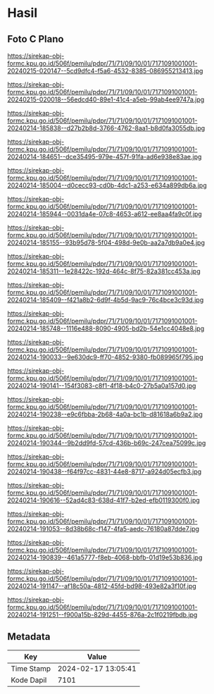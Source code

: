 # Hasil

## Foto C Plano

https://sirekap-obj-formc.kpu.go.id/506f/pemilu/pdpr/71/71/09/10/01/7171091001001-20240215-020147--5cd9dfc4-f5a6-4532-8385-086955213413.jpg

https://sirekap-obj-formc.kpu.go.id/506f/pemilu/pdpr/71/71/09/10/01/7171091001001-20240215-020018--56edcd40-89e1-41c4-a5eb-99ab4ee9747a.jpg

https://sirekap-obj-formc.kpu.go.id/506f/pemilu/pdpr/71/71/09/10/01/7171091001001-20240214-185838--d27b2b8d-3766-4762-8aa1-b8d0fa3055db.jpg

https://sirekap-obj-formc.kpu.go.id/506f/pemilu/pdpr/71/71/09/10/01/7171091001001-20240214-184651--dce35495-979e-457f-91fa-ad6e938e83ae.jpg

https://sirekap-obj-formc.kpu.go.id/506f/pemilu/pdpr/71/71/09/10/01/7171091001001-20240214-185004--d0cecc93-cd0b-4dc1-a253-e634a899db6a.jpg

https://sirekap-obj-formc.kpu.go.id/506f/pemilu/pdpr/71/71/09/10/01/7171091001001-20240214-185944--0031da4e-07c8-4653-a612-ee8aa4fa9c0f.jpg

https://sirekap-obj-formc.kpu.go.id/506f/pemilu/pdpr/71/71/09/10/01/7171091001001-20240214-185155--93b95d78-5f04-498d-9e0b-aa2a7db9a0e4.jpg

https://sirekap-obj-formc.kpu.go.id/506f/pemilu/pdpr/71/71/09/10/01/7171091001001-20240214-185311--1e28422c-192d-464c-8f75-82a381cc453a.jpg

https://sirekap-obj-formc.kpu.go.id/506f/pemilu/pdpr/71/71/09/10/01/7171091001001-20240214-185409--f421a8b2-6d9f-4b5d-9ac9-76c4bce3c93d.jpg

https://sirekap-obj-formc.kpu.go.id/506f/pemilu/pdpr/71/71/09/10/01/7171091001001-20240214-185748--1116e488-8090-4905-bd2b-54e1cc4048e8.jpg

https://sirekap-obj-formc.kpu.go.id/506f/pemilu/pdpr/71/71/09/10/01/7171091001001-20240214-190033--9e630dc9-ff70-4852-9380-fb089965f795.jpg

https://sirekap-obj-formc.kpu.go.id/506f/pemilu/pdpr/71/71/09/10/01/7171091001001-20240214-190141--154f3083-c8f1-4f18-b4c0-27b5a0a157d0.jpg

https://sirekap-obj-formc.kpu.go.id/506f/pemilu/pdpr/71/71/09/10/01/7171091001001-20240214-190238--e9c6fbba-2b68-4a0a-bc1b-d81618a6b9a2.jpg

https://sirekap-obj-formc.kpu.go.id/506f/pemilu/pdpr/71/71/09/10/01/7171091001001-20240214-190344--9b2dd9fd-57cd-436b-b69c-247cea75099c.jpg

https://sirekap-obj-formc.kpu.go.id/506f/pemilu/pdpr/71/71/09/10/01/7171091001001-20240214-190438--f64f97cc-4831-44e8-8717-a924d05ecfb3.jpg

https://sirekap-obj-formc.kpu.go.id/506f/pemilu/pdpr/71/71/09/10/01/7171091001001-20240214-190616--52ad4c83-638d-41f7-b2ed-efb0119300f0.jpg

https://sirekap-obj-formc.kpu.go.id/506f/pemilu/pdpr/71/71/09/10/01/7171091001001-20240214-191053--8d38b68c-f147-4fa5-aedc-76180a87dde7.jpg

https://sirekap-obj-formc.kpu.go.id/506f/pemilu/pdpr/71/71/09/10/01/7171091001001-20240214-190839--461a5777-f8eb-4068-bbfb-01d19e53b836.jpg

https://sirekap-obj-formc.kpu.go.id/506f/pemilu/pdpr/71/71/09/10/01/7171091001001-20240214-191147--af18c50a-4812-45fd-bd98-493e82a3f10f.jpg

https://sirekap-obj-formc.kpu.go.id/506f/pemilu/pdpr/71/71/09/10/01/7171091001001-20240214-191251--f900a15b-829d-4455-876a-2c1f0219fbdb.jpg


## Metadata

| Key        | Value               |
| ---------- | ------------------- |
| Time Stamp | 2024-02-17 13:05:41 |
| Kode Dapil | 7101                |



